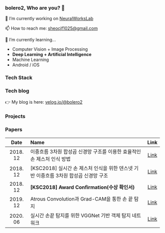 ### bolero2, Who are you? 🧐

🔭 I’m currently working on [NeuralWorksLab](https://neuralworks.io)  
  
📫 How to reach me: sheocjf1025@gmail.com  
  
🌱 I’m currently learning...
  * Computer Vision + Image Processing
  * **Deep Learning + Artificial Intelligence**
  * Machine Learning
  * Android / iOS

### Tech Stack

### Tech blog
👉 My blog is here: [velog.io/@bolero2](https://velog.io/@bolero2)

### Projects


### Papers
|Date|Name|Link|
|:-----------:|:-----------|:-----------:|
|2018. 12|이중흐름 3차원 합성곱 신경망 구조를 이용한 효율적인 손 제스처 인식 방법|[Link](https://github.com/bolero2/DeepLearning-dc/blob/master/_papers/%5B2018.12%5D%20%EC%9D%B4%EC%A4%91%ED%9D%90%EB%A6%84%203%EC%B0%A8%EC%9B%90%20%ED%95%A9%EC%84%B1%EA%B3%B1%20%EC%8B%A0%EA%B2%BD%EB%A7%9D%20%EA%B5%AC%EC%A1%B0%EB%A5%BC%20%EC%9D%B4%EC%9A%A9%ED%95%9C%20%ED%9A%A8%EC%9C%A8%EC%A0%81%EC%9D%B8%20%EC%86%90%20%EC%A0%9C%EC%8A%A4%EC%B2%98%20%EC%9D%B8%EC%8B%9D%20%EB%B0%A9%EB%B2%95.pdf)|
|2018. 12|[KSC2018] 실시간 손 제스처 인식을 위한 덴스넷 기반 이중흐름 3차원 합성곱 신경망 구조|[Link]()|
|2018. 12|**[KSC2018] Award Confirmation(수상 확인서)**|[Link]()|
|2019. 12|Atrous Convolution과 Grad-CAM을 통한 손 끝 탐지|[Link]()|
|2020. 06|실시간 손끝 탐지를 위한 VGGNet 기반 객체 탐지 네트워크|[Link]()|


<!--
**bolero2/bolero2** is a ✨ _special_ ✨ repository because its `README.md` (this file) appears on your GitHub profile.

Here are some ideas to get you started:

- 🔭 I’m currently working on ...
- 🌱 I’m currently learning ...
- 👯 I’m looking to collaborate on ...
- 🤔 I’m looking for help with ...
- 💬 Ask me about ...
- 📫 How to reach me: ...
- 😄 Pronouns: ...
- ⚡ Fun fact: ...
-->

